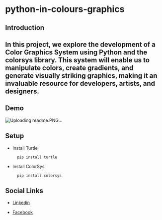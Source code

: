 # python-in-colours-graphics

## Introduction

## In this project, we explore the development of a Color Graphics System using Python and the colorsys library. This system will enable us to manipulate colors, create gradients, and generate visually striking graphics, making it an invaluable resource for developers, artists, and designers.

## Demo

![Uploading readme.PNG…]()

## Setup

- Install Turtle 

  ```
    pip install turtle
  ```

- Install ColorSys

  ```
    pip install colorsys
  ```
## Social Links

- [Linkedin](https://www.linkedin.com/in/nithushanmohan/)

- [Facebook](https://www.facebook.com/profile.php?id=100077725721945)
